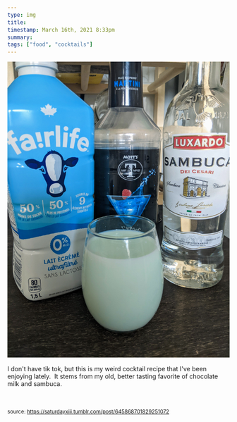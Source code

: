```yaml
---
type: img
title: 
timestamp: March 16th, 2021 8:33pm
summary: 
tags: ["food", "cocktails"]
---
```

<img src="../media/645868701829251072.jpg"/>
                                                                                          

I don't have tik tok, but this is my weird cocktail recipe that I've been enjoying lately.  It stems from my old, better tasting favorite of chocolate milk and sambuca.

<br/>
 
                                    
                
                
                
                
                                
<small>source: https://saturdayxiii.tumblr.com/post/645868701829251072</small>